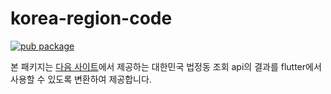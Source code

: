 # korea-region-code

[![pub package](https://img.shields.io/pub/v/carbonic_korea_region_code.svg)](https://pub.dev/packages/carbonic_korea_region_code)

본 패키지는 [다음 사이트](https://juso.dev/docs/reg-code-api)에서 제공하는 대한민국 법정동 조회 api의 결과를 flutter에서 사용할 수 있도록 변환하여 제공합니다.
